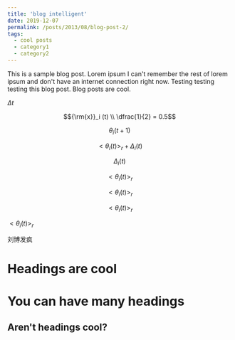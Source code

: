 ```yaml
---
title: 'blog intelligent'
date: 2019-12-07
permalink: /posts/2013/08/blog-post-2/
tags:
  - cool posts
  - category1
  - category2
---
```


This is a sample blog post. Lorem ipsum I can't remember the rest of lorem ipsum and don't have an internet connection right now. Testing testing testing this blog post. Blog posts are cool.

$\Delta t$

$${\rm{x}}_i (t) \\ \dfrac{1}{2} = 0.5$$

$${\theta _i}(t + 1)$$

$$<{\theta _i}(t){>_r} + {\Delta _i}(t)$$ 

$${\Delta _i}(t)$$

$$<{\theta _i}(t){>_r}$$

$$<{\theta _i}(t)>_r$$

$${<{\theta _i}(t)>}_r$$

$<{\theta _i}(t){ > _r}$

刘博发疯

Headings are cool
======

You can have many headings
======

Aren't headings cool?
------
